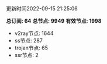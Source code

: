 更新时间2022-09-15 21:25:06

**总订阅: 64**
**总节点: 9949**
**有效节点: 1998**
- v2ray节点: 1644
- ss节点: 287
- trojan节点: 65
- ssr节点: 2
